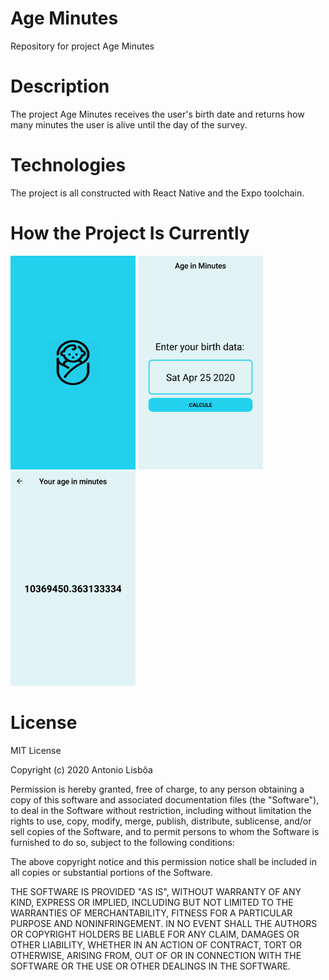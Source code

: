 # Age Minutes 
Repository for project Age Minutes

# Description
The project Age Minutes receives the user's birth date and returns how many minutes the user is alive until the day of the survey. 

# Technologies
The project is all constructed with React Native and the Expo toolchain.

# How the Project Is Currently
<p float='left'>
  <img src='project-prints/load-page.png' width='200'/>
  <img src='project-prints/page-main.png' width='200'/>
  <img src='project-prints/page-outMinutes.png' width='200'/>
</p>

# License
MIT License

Copyright (c) 2020 Antonio Lisbôa

Permission is hereby granted, free of charge, to any person obtaining a copy
of this software and associated documentation files (the "Software"), to deal
in the Software without restriction, including without limitation the rights
to use, copy, modify, merge, publish, distribute, sublicense, and/or sell
copies of the Software, and to permit persons to whom the Software is
furnished to do so, subject to the following conditions:

The above copyright notice and this permission notice shall be included in all
copies or substantial portions of the Software.

THE SOFTWARE IS PROVIDED "AS IS", WITHOUT WARRANTY OF ANY KIND, EXPRESS OR
IMPLIED, INCLUDING BUT NOT LIMITED TO THE WARRANTIES OF MERCHANTABILITY,
FITNESS FOR A PARTICULAR PURPOSE AND NONINFRINGEMENT. IN NO EVENT SHALL THE
AUTHORS OR COPYRIGHT HOLDERS BE LIABLE FOR ANY CLAIM, DAMAGES OR OTHER
LIABILITY, WHETHER IN AN ACTION OF CONTRACT, TORT OR OTHERWISE, ARISING FROM,
OUT OF OR IN CONNECTION WITH THE SOFTWARE OR THE USE OR OTHER DEALINGS IN THE
SOFTWARE.